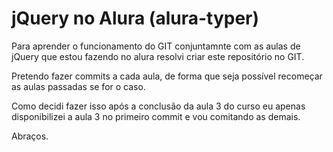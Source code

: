 # jQuery no Alura (alura-typer)

Para aprender o funcionamento do GIT conjuntamnte com as aulas de jQuery que estou fazendo no alura resolvi criar este repositório no GIT.

Pretendo fazer commits a cada aula, de forma que seja possível recomeçar as aulas passadas se for o caso.

Como decidi fazer isso após a conclusão da aula 3 do curso eu apenas disponibilizei a aula 3 no primeiro commit e vou comitando as demais.

Abraços.
